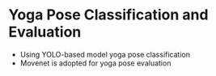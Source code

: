 # Yoga Pose Classification and Evaluation
* Using YOLO-based model yoga pose classification 
* Movenet is adopted for yoga pose evaluation
